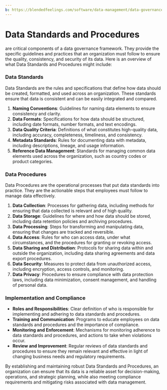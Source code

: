 ```yaml
---
b: https://blendedfeelings.com/software/data-management/data-governance-standards-and-procedures.md
---
```


# Data Standards and Procedures 
are critical components of a data governance framework. They provide the specific guidelines and practices that an organization must follow to ensure the quality, consistency, and security of its data. Here is an overview of what Data Standards and Procedures might include:

### Data Standards
Data Standards are the rules and specifications that define how data should be created, formatted, and used across an organization. These standards ensure that data is consistent and can be easily integrated and compared.

1. **Naming Conventions**: Guidelines for naming data elements to ensure consistency and clarity.
2. **Data Formats**: Specifications for how data should be structured, including date formats, number formats, and text encodings.
3. **Data Quality Criteria**: Definitions of what constitutes high-quality data, including accuracy, completeness, timeliness, and consistency.
4. **Metadata Standards**: Rules for documenting data with metadata, including descriptions, lineage, and usage information.
5. **Reference Data Management**: Standards for managing common data elements used across the organization, such as country codes or product categories.

### Data Procedures
Data Procedures are the operational processes that put data standards into practice. They are the actionable steps that employees must follow to manage data effectively.

1. **Data Collection**: Processes for gathering data, including methods for ensuring that data collected is relevant and of high quality.
2. **Data Storage**: Guidelines for where and how data should be stored, including data retention policies and archiving procedures.
3. **Data Processing**: Steps for transforming and manipulating data, ensuring that changes are tracked and reversible.
4. **Data Access**: Rules for who can access data, under what circumstances, and the procedures for granting or revoking access.
5. **Data Sharing and Distribution**: Protocols for sharing data within and outside the organization, including data sharing agreements and data export procedures.
6. **Data Security**: Measures to protect data from unauthorized access, including encryption, access controls, and monitoring.
7. **Data Privacy**: Procedures to ensure compliance with data protection laws, including data minimization, consent management, and handling of personal data.

### Implementation and Compliance
- **Roles and Responsibilities**: Clear definition of who is responsible for implementing and adhering to data standards and procedures.
- **Training and Communication**: Programs to educate employees on data standards and procedures and the importance of compliance.
- **Monitoring and Enforcement**: Mechanisms for monitoring adherence to data standards and procedures, and actions to take when violations occur.
- **Review and Improvement**: Regular reviews of data standards and procedures to ensure they remain relevant and effective in light of changing business needs and regulatory requirements.

By establishing and maintaining robust Data Standards and Procedures, an organization can ensure that its data is a reliable asset for decision-making, operations, and strategic planning, while also meeting compliance requirements and mitigating risks associated with data management.